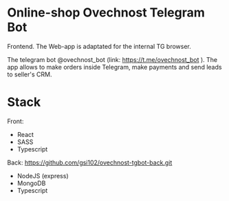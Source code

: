 # Online-shop Ovechnost Telegram Bot

Frontend. The Web-app is adaptated for the internal TG browser.

The telegram bot @ovechnost_bot (link: https://t.me/ovechnost_bot ). The app allows to make orders inside Telegram, make payments and send leads to seller's CRM.

# Stack

Front:
- React
- SASS
- Typescript

Back:
https://github.com/gsi102/ovechnost-tgbot-back.git
- NodeJS (express)
- MongoDB
- Typescript





